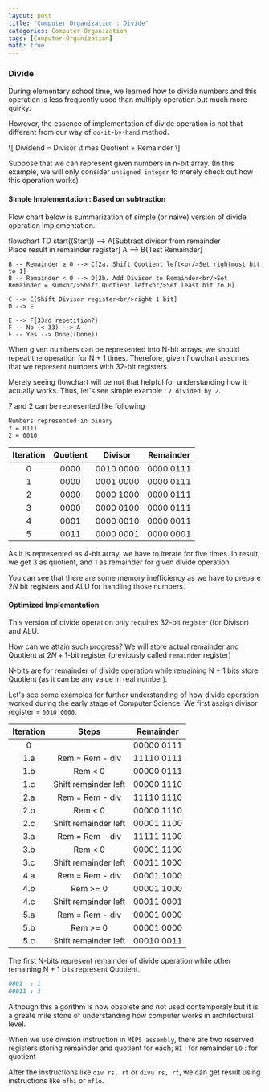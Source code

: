 ```yaml
---
layout: post
title: "Computer Organization : Divide"
categories: Computer-Organization
tags: [Computer-Organization]
math: true
---
```

### Divide
During elementary school time, we learned how to divide numbers and this operation is less frequently used than multiply operation but much more quirky.

However, the essence of implementation of divide operation is not that different from our way of `do-it-by-hand` method.

<div>
  \[ Dividend = Divisor \times Quotient + Remainder \]
</div>

Suppose that we can represent given numbers in n-bit array. 
(In this example, we will only consider `unsigned integer` to merely check out how this operation works)

#### Simple Implementation : Based on subtraction
Flow chart below is summarization of simple (or naive) version of divide operation implementation.

<div class="mermaid">
flowchart TD
    start((Start)) --> A[Subtract divisor from remainder<br/>Place result in remainder register]
    A --> B{Test Remainder}
    
    B -- Remainder ≥ 0 --> C[2a. Shift Quotient left<br/>Set rightmost bit to 1]
    B -- Remainder < 0 --> D[2b. Add Divisor to Remainder<br/>Set Remainder = sum<br/>Shift Quotient left<br/>Set least bit to 0]
    
    C --> E[Shift Divisor register<br/>right 1 bit]
    D --> E
    
    E --> F{33rd repetition?}
    F -- No (< 33) --> A
    F -- Yes --> Done((Done))
</div>

When given numbers can be represented into N-bit arrays, we should repeat the operation for N + 1 times. Therefore, given flowchart assumes that we represent numbers with 32-bit registers.

Merely seeing flowchart will be not that helpful for understanding how it actually works.
Thus, let's see simple example : `7 divided by 2`.

7 and 2 can be represented like following

```markdown
Numbers represented in binary
7 = 0111
2 = 0010
```

| Iteration | Quotient |  Divisor  | Remainder |
| :-------: | :------: | :-------: | :-------: |
|     0     |   0000   | 0010 0000 | 0000 0111 |
|     1     |   0000   | 0001 0000 | 0000 0111 |
|     2     |   0000   | 0000 1000 | 0000 0111 |
|     3     |   0000   | 0000 0100 | 0000 0111 |
|     4     |   0001   | 0000 0010 | 0000 0011 |
|     5     |   0011   | 0000 0001 | 0000 0001 |

As it is represented as 4-bit array, we have to iterate for five times. In result, we get 3 as quotient, and 1 as remainder for given divide operation.

You can see that there are some memory inefficiency as we have to prepare $2N$ bit registers and ALU for handling those numbers.

#### Optimized Implementation
This version of divide operation only requires 32-bit register (for Divisor) and ALU.

How can we attain such progress? We will store actual remainder and Quotient at $2N + 1$-bit register (previously called `remainder` register)

N-bits are for remainder of divide operation while remaining N + 1 bits store Quotient (as it can be any value in real number).

Let's see some examples for further understanding of how divide operation worked during the early stage of Computer Science.
We first assign divisor register = `0010 0000`.

|   Iteration   |         Steps        |  Remainder |
| :-----------: | :------------------: | :--------: |
|       0       |                      | 00000 0111 |   
|      1.a      |   Rem = Rem - div    | 11110 0111 |
|      1.b      |       Rem < 0        | 00000 0111 |
|      1.c      | Shift remainder left | 00000 1110 |
|      2.a      |   Rem = Rem - div    | 11110 1110 |
|      2.b      |       Rem < 0        | 00000 1110 |
|      2.c      | Shift remainder left | 00001 1100 |
|      3.a      |   Rem = Rem - div    | 11111 1100 |
|      3.b      |       Rem < 0        | 00001 1100 |
|      3.c      | Shift remainder left | 00011 1000 |
|      4.a      |   Rem = Rem - div    | 00001 1000 |
|      4.b      |      Rem >= 0        | 00001 1000 |
|      4.c      | Shift remainder left | 00011 0001 |
|      5.a      |   Rem = Rem - div    | 00001 0000 |
|      5.b      |      Rem >= 0        | 00001 0000 |
|      5.c      | Shift remainder left | 00010 0011 |

The first N-bits represent remainder of divide operation while other remaining N + 1 bits represent Quotient.

```markdown
0001  : 1
00011 : 3
```

Although this algorithm is now obsolete and not used contemporaly but it is a greate mile stone of understanding
how computer works in architectural level.

When we use division instruction in `MIPS assembly`, there are two reserved registers storing remainder and quotient for each;
`HI` : for remainder
`LO` : for quotient

After the instructions like `div rs, rt` or `divu rs, rt`, we can get result using instructions like `mfhi` or `mflo`.
